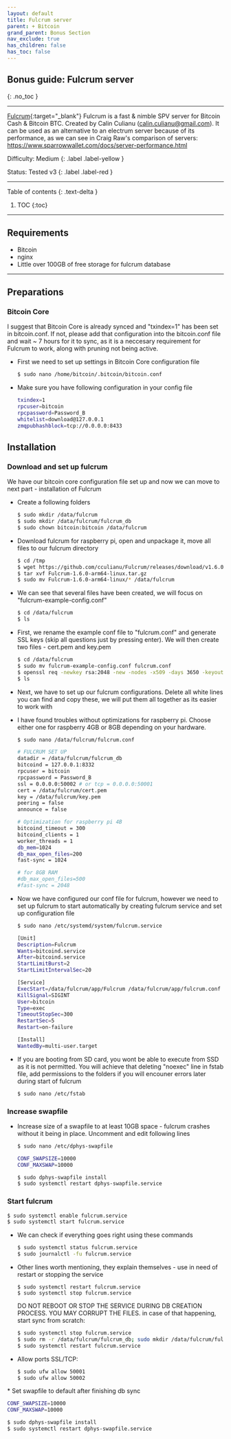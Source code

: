 ```yaml
---
layout: default
title: Fulcrum server
parent: + Bitcoin
grand_parent: Bonus Section
nav_exclude: true
has_children: false
has_toc: false
---
```


## Bonus guide: Fulcrum server
{: .no_toc }

---

[Fulcrum](https://github.com/cculianu/Fulcrum){:target="_blank"} Fulcrum is a fast & nimble SPV server for Bitcoin Cash & Bitcoin BTC. Created by Calin Culianu (calin.culianu@gmail.com). It can be used as an alternative to an electrum server because of its performance, as we can see in Craig Raw's comparison of servers:
https://www.sparrowwallet.com/docs/server-performance.html

Difficulty: Medium
{: .label .label-yellow }

Status: Tested v3
{: .label .label-red }

---

Table of contents
{: .text-delta }

1. TOC
{:toc}

---


## Requirements
* Bitcoin
* nginx
* Little over 100GB of free storage for fulcrum database

---

## Preparations

### Bitcoin Core

I suggest that Bitcoin Core is already synced and "txindex=1" has been set in bitcoin.conf. If not, please add that configuration into the bitcoin.conf file and wait ~ 7 hours for it to sync, as it is a neccesary requirement for Fulcrum to work, along with pruning not being active.

* First we need to set up settings in Bitcoin Core configuration file

  ```sh
  $ sudo nano /home/bitcoin/.bitcoin/bitcoin.conf
  ```
  
* Make sure you have following configuration in your config file

  ```sh
  txindex=1
  rpcuser=bitcoin
  rpcpassword=Password_B
  whitelist=download@127.0.0.1
  zmqpubhashblock=tcp://0.0.0.0:8433
  ```
  
## Installation

### Download and set up fulcrum

We have our bitcoin core configuration file set up and now we can move to next part - installation of Fulcrum

* Create a following folders

  ```sh
  $ sudo mkdir /data/fulcrum
  $ sudo mkdir /data/fulcrum/fulcrum_db
  $ sudo chown bitcoin:bitcoin /data/fulcrum
   ```
  
* Download fulcrum for raspberry pi, open and unpackage it, move all files to our fulcrum directory
 
  ```sh
  $ cd /tmp
  $ wget https://github.com/cculianu/Fulcrum/releases/download/v1.6.0/Fulcrum-1.6.0-arm64-linux.tar.gz
  $ tar xvf Fulcrum-1.6.0-arm64-linux.tar.gz
  $ sudo mv Fulcrum-1.6.0-arm64-linux/* /data/fulcrum
  ```

* We can see that several files have been created, we will focus on "fulcrum-example-config.conf"

  ```sh
  $ cd /data/fulcrum
  $ ls
  ```
  
* First, we rename the example conf file to "fulcrum.conf" and generate SSL keys (skip all questions just by pressing enter). We will then create two files - cert.pem and key.pem

  ```sh
  $ cd /data/fulcrum
  $ sudo mv fulcrum-example-config.conf fulcrum.conf
  $ openssl req -newkey rsa:2048 -new -nodes -x509 -days 3650 -keyout key.pem -out cert.pem
  $ ls
  ```

* Next, we have to set up our fulcrum configurations. Delete all white lines you can find and copy these, we will put them all together as its easier to work with
* I have found troubles without optimizations for raspberry pi. Choose either one for raspberry 4GB or 8GB depending on your hardware.

  ```sh
  $ sudo nano /data/fulcrum/fulcrum.conf
  ```
  
  ```sh
  # FULCRUM SET UP
  datadir = /data/fulcrum/fulcrum_db
  bitcoind = 127.0.0.1:8332
  rpcuser = bitcoin
  rpcpassword = Password_B
  ssl = 0.0.0.0:50002 # or tcp = 0.0.0.0:50001
  cert = /data/fulcrum/cert.pem
  key = /data/fulcrum/key.pem
  peering = false
  announce = false

  # Optimization for raspberry pi 4B
  bitcoind_timeout = 300
  bitcoind_clients = 1
  worker_threads = 1
  db_mem=1024
  db_max_open_files=200
  fast-sync = 1024
  
  # for 8GB RAM
  #db_max_open_files=500
  #fast-sync = 2048
  ```
  
* Now we have configured our conf file for fulcrum, however we need to set up fulcrum to start automatically by creating fulcrum service and set up configuration file

  ```sh
  $ sudo nano /etc/systemd/system/fulcrum.service
  ```
  
  ```sh
  [Unit]
  Description=Fulcrum
  Wants=bitcoind.service
  After=bitcoind.service
  StartLimitBurst=2
  StartLimitIntervalSec=20

  [Service]
  ExecStart=/data/fulcrum/app/Fulcrum /data/fulcrum/app/fulcrum.conf
  KillSignal=SIGINT
  User=bitcoin
  Type=exec
  TimeoutStopSec=300
  RestartSec=5
  Restart=on-failure

  [Install]
  WantedBy=multi-user.target
  ```
  
* If you are booting from SD card, you wont be able to execute from SSD as it is not permitted. You will achieve that deleting "noexec" line in fstab file, add permissions to the folders if you will encouner errors later during start of fulcrum
  
  ```sh
  $ sudo nano /etc/fstab
  ```
  
### Increase swapfile
  
* Increase size of a swapfile to at least 10GB space - fulcrum crashes without it being in place. Uncomment and edit following lines
  
  ```sh
  $ sudo nano /etc/dphys-swapfile
  ```
  
  ```sh
  CONF_SWAPSIZE=10000
  CONF_MAXSWAP=10000
  ```
  
  ```sh
  $ sudo dphys-swapfile install
  $ sudo systemctl restart dphys-swapfile.service
  ```
  
### Start fulcrum

  ```sh
  $ sudo systemctl enable fulcrum.service
  $ sudo systemctl start fulcrum.service
  ```

* We can check if everything goes right using these commands

  ```sh
  $ sudo systemctl status fulcrum.service
  $ sudo journalctl -fu fulcrum.service
  ```
  
* Other lines worth mentioning, they explain themselves - use in need of restart or stopping the service

  ```
  $ sudo systemctl restart fulcrum.service
  $ sudo systemctl stop fulcrum.service
  ```
  
  DO NOT REBOOT OR STOP THE SERVICE DURING DB CREATION PROCESS. YOU MAY CORRUPT THE FILES.
  in case of that happening, start sync from scratch:
  
  ```sh
  $ sudo systemctl stop fulcrum.service
  $ sudo rm -r /data/fulcrum/fulcrum_db; sudo mkdir /data/fulcrum/fulcrum_db
  $ sudo systemctl restart fulcrum.service
  ```
  
* Allow ports SSL/TCP:

  ```sh
  $ sudo ufw allow 50001
  $ sudo ufw allow 50002
  ```
 
* Set swapfile to default after finishing db sync

  ```sh
  CONF_SWAPSIZE=10000
  CONF_MAXSWAP=10000
  ```
  
  ```sh
  $ sudo dphys-swapfile install
  $ sudo systemctl restart dphys-swapfile.service
  ```
